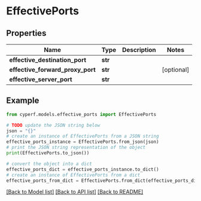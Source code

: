 # EffectivePorts


## Properties

Name | Type | Description | Notes
------------ | ------------- | ------------- | -------------
**effective_destination_port** | **str** |  | 
**effective_forward_proxy_port** | **str** |  | [optional] 
**effective_server_port** | **str** |  | 

## Example

```python
from cyperf.models.effective_ports import EffectivePorts

# TODO update the JSON string below
json = "{}"
# create an instance of EffectivePorts from a JSON string
effective_ports_instance = EffectivePorts.from_json(json)
# print the JSON string representation of the object
print(EffectivePorts.to_json())

# convert the object into a dict
effective_ports_dict = effective_ports_instance.to_dict()
# create an instance of EffectivePorts from a dict
effective_ports_from_dict = EffectivePorts.from_dict(effective_ports_dict)
```
[[Back to Model list]](../README.md#documentation-for-models) [[Back to API list]](../README.md#documentation-for-api-endpoints) [[Back to README]](../README.md)


